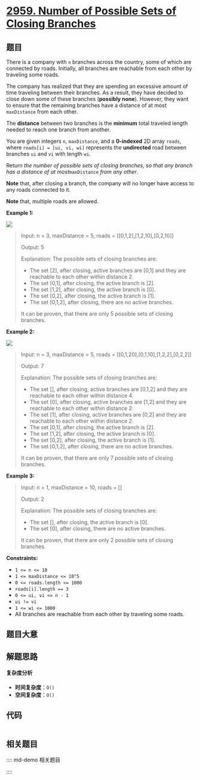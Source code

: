 # [2959. Number of Possible Sets of Closing Branches](https://leetcode.com/problems/number-of-possible-sets-of-closing-branches/)

## 题目

There is a company with `n` branches across the country, some of which are
connected by roads. Initially, all branches are reachable from each other by
traveling some roads.

The company has realized that they are spending an excessive amount of time
traveling between their branches. As a result, they have decided to close down
some of these branches (**possibly none**). However, they want to ensure that
the remaining branches have a distance of at most `maxDistance` from each
other.

The **distance** between two branches is the **minimum** total traveled length
needed to reach one branch from another.

You are given integers `n`, `maxDistance`, and a **0-indexed** 2D array
`roads`, where `roads[i] = [ui, vi, wi]` represents the **undirected** road
between branches `ui` and `vi` with length `wi`.

Return _the number of possible sets of closing branches, so that any branch
has a distance of at most_`maxDistance` _from any other_.

**Note** that, after closing a branch, the company will no longer have access
to any roads connected to it.

**Note** that, multiple roads are allowed.

**Example 1:**

![](https://assets.leetcode.com/uploads/2023/11/08/example11.png)

> Input: n = 3, maxDistance = 5, roads = [[0,1,2],[1,2,10],[0,2,10]]
>
> Output: 5
>
> Explanation: The possible sets of closing branches are:
>
> - The set [2], after closing, active branches are [0,1] and they are reachable to each other within distance 2.
> - The set [0,1], after closing, the active branch is [2].
> - The set [1,2], after closing, the active branch is [0].
> - The set [0,2], after closing, the active branch is [1].
> - The set [0,1,2], after closing, there are no active branches.
>
> It can be proven, that there are only 5 possible sets of closing branches.

**Example 2:**

![](https://assets.leetcode.com/uploads/2023/11/08/example22.png)

> Input: n = 3, maxDistance = 5, roads = [[0,1,20],[0,1,10],[1,2,2],[0,2,2]]
>
> Output: 7
>
> Explanation: The possible sets of closing branches are:
>
> - The set [], after closing, active branches are [0,1,2] and they are reachable to each other within distance 4.
> - The set [0], after closing, active branches are [1,2] and they are reachable to each other within distance 2.
> - The set [1], after closing, active branches are [0,2] and they are reachable to each other within distance 2.
> - The set [0,1], after closing, the active branch is [2].
> - The set [1,2], after closing, the active branch is [0].
> - The set [0,2], after closing, the active branch is [1].
> - The set [0,1,2], after closing, there are no active branches.
>
> It can be proven, that there are only 7 possible sets of closing branches.

**Example 3:**

> Input: n = 1, maxDistance = 10, roads = []
>
> Output: 2
>
> Explanation: The possible sets of closing branches are:
>
> - The set [], after closing, the active branch is [0].
> - The set [0], after closing, there are no active branches.
>
> It can be proven, that there are only 2 possible sets of closing branches.

**Constraints:**

- `1 <= n <= 10`
- `1 <= maxDistance <= 10^5`
- `0 <= roads.length <= 1000`
- `roads[i].length == 3`
- `0 <= ui, vi <= n - 1`
- `ui != vi`
- `1 <= wi <= 1000`
- All branches are reachable from each other by traveling some roads.

## 题目大意

## 解题思路

#### 复杂度分析

- **时间复杂度**：`O()`
- **空间复杂度**：`O()`

## 代码

```javascript

```

## 相关题目

:::: md-demo 相关题目

::::
